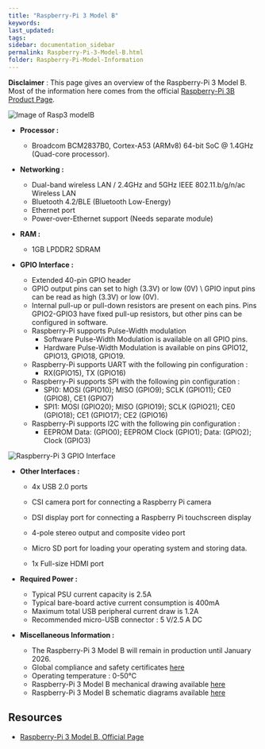 ```yaml
---
title: "Raspberry-Pi 3 Model B"
keywords: 
last_updated: 
tags: 
sidebar: documentation_sidebar
permalink: Raspberry-Pi-3-Model-B.html
folder: Raspberry-Pi-Model-Information
---
```


**Disclaimer** : This page gives an overview of the Raspberry-Pi 3 Model B. Most of the information here comes from the official [Raspberry-Pi 3B Product Page](https://www.raspberrypi.org/products/raspberry-pi-3-model-b-plus/).

![Image of Rasp3 modelB](https://images-na.ssl-images-amazon.com/images/I/71EPckcD8ZL._AC_SL1244_.jpg)

- **Processor :** 

  - Broadcom BCM2837B0, Cortex-A53 (ARMv8) 64-bit SoC @ 1.4GHz (Quad-core processor).
  
  
  
- **Networking :**

  - Dual-band wireless LAN / 2.4GHz and 5GHz IEEE 802.11.b/g/n/ac Wireless LAN
  - Bluetooth 4.2/BLE (Bluetooth Low-Energy)
  - Ethernet port
  - Power-over-Ethernet support (Needs separate module)

  

- **RAM :** 

  - 1GB LPDDR2 SDRAM

  

- **GPIO Interface :** 

  - Extended 40-pin GPIO header
  - GPIO output pins can set to high (3.3V) or low (0V) \ GPIO input pins can be read as high (3.3V) or low (0V).
  - Internal pull-up or pull-down resistors are present on each pins. Pins GPIO2-GPIO3 have fixed pull-up resistors, but other pins can be configured in software.
  - Raspberry-Pi supports Pulse-Width modulation
    - Software Pulse-Width Modulation is available on all GPIO pins.
    - Hardware Pulse-Width Modulation is available on pins GPIO12, GPIO13, GPIO18, GPIO19.
  - Raspberry-Pi supports UART with the following pin configuration :
    - RX(GPIO15), TX (GPIO16) 
  - Raspberry-Pi supports SPI with the following pin configuration :
    - SPI0: MOSI (GPIO10); MISO (GPIO9); SCLK (GPIO11); CE0 (GPIO8), CE1 (GPIO7)
    - SPI1: MOSI (GPIO20); MISO (GPIO19); SCLK (GPIO21); CE0 (GPIO18); CE1 (GPIO17); CE2 (GPIO16)
  - Raspberry-Pi supports I2C with the following pin configuration :
      - EEPROM Data: (GPIO0); EEPROM Clock (GPIO1); Data: (GPIO2); Clock (GPIO3)

  


![Raspberry-Pi 3 GPIO Interface](https://www.raspberrypi.org/documentation/usage/gpio/images/gpiozero-pinout.png)



- **Other Interfaces :**
    - 4x USB 2.0 ports

    - CSI camera port for connecting a Raspberry Pi camera

    - DSI display port for connecting a Raspberry Pi touchscreen display

    - 4-pole stereo output and composite video port

    - Micro SD port for loading your operating system and storing data.

    - 1x Full-size HDMI port

  

- **Required Power :** 

  - Typical PSU current capacity is 2.5A
  - Typical bare-board active current consumption is 400mA
  - Maximum total USB peripheral current draw is 1.2A
  - Recommended micro-USB connector : 5 V/2.5 A DC



- **Miscellaneous Information :**
  - The Raspberry-Pi 3 Model B will remain in production until January 2026.
  - Global compliance and safety certificates [here](https://www.raspberrypi.org/documentation/hardware/raspberrypi/conformity.md)
  - Operating temperature : 0-50°C
  - Raspberry-Pi 3 Model B mechanical drawing available [here](https://github.com/raspberrypi/documentation/raw/master/hardware/raspberrypi/mechanical/rpi_MECH_3bplus.pdf)
  - Raspberry-Pi 3 Model B schematic diagrams available [here](https://www.raspberrypi.org/documentation/hardware/raspberrypi/schematics/rpi_SCH_3bplus_1p0_reduced.pdf)



## Resources

- [Raspberry-Pi 3 Model B, Official Page](https://www.raspberrypi.org/products/raspberry-pi-3-model-b-plus/)
